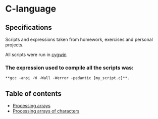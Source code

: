 # C-language

## Specifications

Scripts and expressions taken from homework, exercises and personal projects.  

All scripts were run in [cygwin](https://www.cygwin.com/)

### The expression used to compile all the scripts was:

`**gcc -ansi -W -Wall -Werror -pedantic [my_script.c]**.`

## Table of contents

+ [Processing arrays](https://github.com/jv80/C-language/blob/master/C/processingArrays.c)    
+ [Processing arrays of characters](https://github.com/jv80/C-language/blob/master/C/processingArraysOfCharacters.c)
